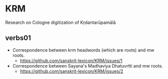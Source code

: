 # KRM
Research on Cologne digitization of Kṛdantarūpamālā

## verbs01
* Correspondence between krm headwords (which are roots) and mw roots.
  * https://github.com/sanskrit-lexicon/KRM/issues/1
* Correspondence between Sayana's Madhaviya Dhatuvrtti and mw roots.
  * https://github.com/sanskrit-lexicon/KRM/issues/2


